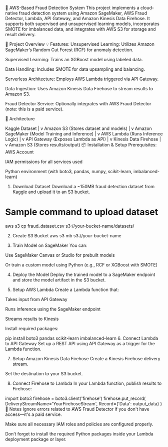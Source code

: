 🚀 AWS-Based Fraud Detection System
This project implements a cloud-native fraud detection system using Amazon SageMaker, AWS Fraud Detector, Lambda, API Gateway, and Amazon Kinesis Data Firehose. It supports both supervised and unsupervised learning models, incorporates SMOTE for imbalanced data, and integrates with AWS S3 for storage and result delivery.

📁 Project Overview
💡 Features:
Unsupervised Learning: Utilizes Amazon SageMaker’s Random Cut Forest (RCF) for anomaly detection.

Supervised Learning: Trains an XGBoost model using labeled data.

Data Handling: Includes SMOTE for data upsampling and balancing.

Serverless Architecture: Employs AWS Lambda triggered via API Gateway.

Data Ingestion: Uses Amazon Kinesis Data Firehose to stream results to Amazon S3.

Fraud Detector Service: Optionally integrates with AWS Fraud Detector (note: this is a paid service).

🧱 Architecture

Kaggle Dataset
     |
     v
Amazon S3 (Stores dataset and models)
     |
     v
Amazon SageMaker (Model Training and Inference)
     |
     v
AWS Lambda (Runs Inference Logic)
     |
     v
API Gateway (Exposes Lambda as API)
     |
     v
Kinesis Data Firehose
     |
     v
Amazon S3 (Stores results/output)
📦 Installation & Setup
Prerequisites:
AWS Account

IAM permissions for all services used

Python environment (with boto3, pandas, numpy, scikit-learn, imbalanced-learn)

1. Download Dataset
Download a ~150MB fraud detection dataset from Kaggle and upload it to an S3 bucket.


# Sample command to upload dataset
aws s3 cp fraud_dataset.csv s3://your-bucket-name/datasets/

2. Create S3 Bucket
aws s3 mb s3://your-bucket-name

4. Train Model on SageMaker
You can:

Use SageMaker Canvas or Studio for prebuilt models

Or train a custom model using Python (e.g., RCF or XGBoost with SMOTE)

4. Deploy the Model
Deploy the trained model to a SageMaker endpoint and store the model artifact in the S3 bucket.

5. Setup AWS Lambda
Create a Lambda function that:

Takes input from API Gateway

Runs inference using the SageMaker endpoint

Streams results to Kinesis

Install required packages:


pip install boto3 pandas scikit-learn imbalanced-learn
6. Connect Lambda to API Gateway
Set up a REST API using API Gateway as a trigger for the Lambda function.

7. Setup Amazon Kinesis Data Firehose
Create a Kinesis Firehose delivery stream.

Set the destination to your S3 bucket.

8. Connect Firehose to Lambda
In your Lambda function, publish results to Firehose:


import boto3
firehose = boto3.client('firehose')
firehose.put_record(
    DeliveryStreamName='YourFirehoseStream',
    Record={'Data': output_data}
)
📌 Notes
Ignore errors related to AWS Fraud Detector if you don't have access—it's a paid service.

Make sure all necessary IAM roles and policies are configured properly.

Don’t forget to install the required Python packages inside your Lambda deployment package or layer.
